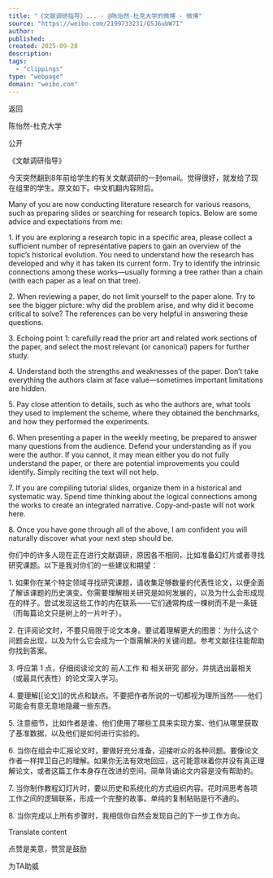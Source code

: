 ```yaml
---
title: "《文献调研指导》... - @陈怡然-杜克大学的微博 - 微博"
source: "https://weibo.com/2199733231/Q5J6ubW7I"
author:
published:
created: 2025-09-28
description:
tags:
  - "clippings"
type: "webpage"
domain: "weibo.com"
---
```

返回

陈怡然-杜克大学

公开

《文献调研指导》  
  
今天突然翻到8年前给学生的有关文献调研的一封email。觉得很好，就发给了现在组里的学生。原文如下。中文机翻内容附后。  
  
Many of you are now conducting literature research for various reasons, such as preparing slides or searching for research topics. Below are some advice and expectations from me:  
  
1\. If you are exploring a research topic in a specific area, please collect a sufficient number of representative papers to gain an overview of the topic’s historical evolution. You need to understand how the research has developed and why it has taken its current form. Try to identify the intrinsic connections among these works—usually forming a tree rather than a chain (with each paper as a leaf on that tree).  
  
2\. When reviewing a paper, do not limit yourself to the paper alone. Try to see the bigger picture: why did the problem arise, and why did it become critical to solve? The references can be very helpful in answering these questions.  
  
3\. Echoing point 1: carefully read the prior art and related work sections of the paper, and select the most relevant (or canonical) papers for further study.  
  
4\. Understand both the strengths and weaknesses of the paper. Don’t take everything the authors claim at face value—sometimes important limitations are hidden.  
  
5\. Pay close attention to details, such as who the authors are, what tools they used to implement the scheme, where they obtained the benchmarks, and how they performed the experiments.  
  
6\. When presenting a paper in the weekly meeting, be prepared to answer many questions from the audience. Defend your understanding as if you were the author. If you cannot, it may mean either you do not fully understand the paper, or there are potential improvements you could identify. Simply reciting the text will not help.  
  
7\. If you are compiling tutorial slides, organize them in a historical and systematic way. Spend time thinking about the logical connections among the works to create an integrated narrative. Copy-and-paste will not work here.  
  
8\. Once you have gone through all of the above, I am confident you will naturally discover what your next step should be.  
  
你们中的许多人现在正在进行文献调研，原因各不相同，比如准备幻灯片或者寻找研究课题。以下是我对你们的一些建议和期望：  
  
1\. 如果你在某个特定领域寻找研究课题，请收集足够数量的代表性论文，以便全面了解该课题的历史演变。你需要理解相关研究是如何发展的，以及为什么会形成现在的样子。尝试发现这些工作的内在联系——它们通常构成一棵树而不是一条链（而每篇论文只是树上的一片叶子）。  
  
2\. 在评阅论文时，不要只局限于论文本身。要试着理解更大的图景：为什么这个问题会出现，以及为什么它会成为一个亟需解决的关键问题。参考文献往往能帮助你找到答案。  
  
3\. 呼应第 1 点，仔细阅读论文的 前人工作 和 相关研究 部分，并挑选出最相关（或最具代表性）的论文深入学习。  
  
4\. 要理解[[论文]]的优点和缺点。不要把作者所说的一切都视为理所当然——他们可能会有意无意地隐藏一些东西。  
  
5\. 注意细节，比如作者是谁、他们使用了哪些工具来实现方案、他们从哪里获取了基准数据，以及他们是如何进行实验的。  
  
6\. 当你在组会中汇报论文时，要做好充分准备，迎接听众的各种问题。要像论文作者一样捍卫自己的理解。如果你无法有效地回应，这可能意味着你并没有真正理解论文，或者这篇工作本身存在改进的空间。简单背诵论文内容是没有帮助的。  
  
7\. 当你制作教程幻灯片时，要以历史和系统化的方式组织内容。花时间思考各项工作之间的逻辑联系，形成一个完整的故事。单纯的复制粘贴是行不通的。  
  
8\. 当你完成以上所有步骤时，我相信你自然会发现自己的下一步工作方向。

Translate content

点赞是美意，赞赏是鼓励

为TA助威